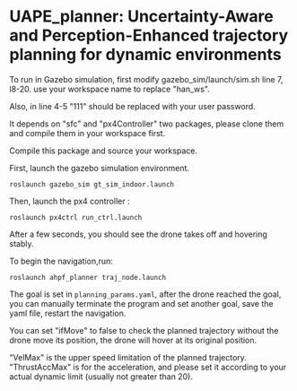 # UAPE_planner: Uncertainty-Aware and Perception-Enhanced trajectory planning for dynamic environments

To run in Gazebo simulation, first modify gazebo_sim/launch/sim.sh line 7, l8-20. use your workspace name to replace "han_ws".

Also, in line 4-5 "111" should be replaced with your user password.

It depends on "sfc" and "px4Controller" two packages, please clone them and compile them in your workspace first.

Compile this package and source your workspace.

First, launch the gazebo simulation environment.

`roslaunch gazebo_sim gt_sim_indoor.launch`

Then, launch the px4 controller :

`roslaunch px4ctrl run_ctrl.launch`

After a few seconds, you should see the drone takes off and hovering stably.

To begin the navigation,run:

`roslaunch ahpf_planner traj_node.launch`

The goal is set in `planning_params.yaml`, after the drone reached the goal, you can manually terminate the program and set another goal, save the yaml file, restart the navigation.

You can set "ifMove" to false to check the planned trajectory without the drone move its position, the drone will hover at its original position.

"VelMax" is the upper speed limitation of the planned trajectory. "ThrustAccMax" is for the acceleration, and please set it according to your actual dynamic limit (usually not greater than 20).
